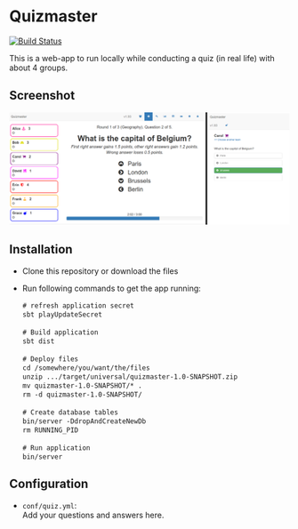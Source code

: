 Quizmaster
===============

[![Build Status](https://travis-ci.org/nymanjens/quizmaster.svg?branch=master)](https://travis-ci.org/nymanjens/quizmaster)

This is a web-app to run locally while conducting a quiz (in real life) with about 4 groups.

## Screenshot

![screenshot](screenshot.png "Screenshot")

## Installation

- Clone this repository or download the files
- Run following commands to get the app running:

    ```
    # refresh application secret
    sbt playUpdateSecret

    # Build application
    sbt dist

    # Deploy files
    cd /somewhere/you/want/the/files
    unzip .../target/universal/quizmaster-1.0-SNAPSHOT.zip
    mv quizmaster-1.0-SNAPSHOT/* .
    rm -d quizmaster-1.0-SNAPSHOT/

    # Create database tables
    bin/server -DdropAndCreateNewDb
    rm RUNNING_PID

    # Run application
    bin/server
    ```

## Configuration
- `conf/quiz.yml`:<br>
  Add your questions and answers here.
